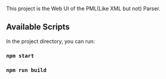This project is the Web UI of the PML(Like XML but not) Parser.

## Available Scripts

In the project directory, you can run:

### `npm start`

### `npm run build`



